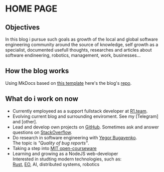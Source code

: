 # **HOME PAGE**
## Objectives
In this blog i pursue such goals as growth of the local and global software engineering community around the source of knowledge, self growth as a specialist, documented usefull thoughts, researches and articles about software endineering, robotics, management, work, businesses…

## How the blog works
Using MkDocs based on [this template](https://github.com/jobindjohn/obsidian-publish-mkdocs) here's the blog's [repo](https://github.com/MyNameIsNeXTSTEP/GadzhievBlog).

## What do i work on now
- Currently employeed as a support fullstack developer at [R1.team](https://r1.team).
- Evolving current blog and surrounding enviroment. See my [Telegram] and [other].
- Lead and develop own projects on [GitHub](https://github.com/MyNameIsNeXTSTEP). Sometimes ask and answer questions on [StackOverflow](https://stackoverflow.com/users/19100691/gadzhiev-islam).
- Do research in software engineering with [Yegor Bugayenko](https://www.yegor256.com/).  
The topic is *"Quality of bug reports"*.
- Taking a step into <u>[MIT open-courseware](https://ocw.mit.edu/)</u>
- Learning and growing as a NodeJS web-developer  
Interested in studting modern technologies, such as:  
[Rust](https://rust-lang.com), [EO](https://eolang.org), AI, distributed systems, robotics